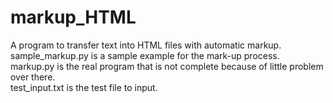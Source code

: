 # markup_HTML
A program to transfer text into HTML files with automatic markup.   
sample_markup.py is a sample example for the mark-up process.   
markup.py is the real program that is not complete because of little problem over there.  
test_input.txt is the test file to input.  
